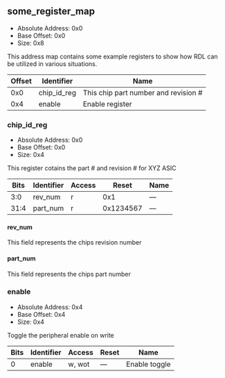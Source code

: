 <!---
Markdown description for SystemRDL register map.

Don't override. Generated from:   example/minimal_example.rdl
-->

## some_register_map

- Absolute Address: 0x0
- Base Offset: 0x0
- Size: 0x8

<p>This address map contains some example registers to show
how RDL can be utilized in various situations.</p>

|Offset| Identifier|                Name                |
|------|-----------|------------------------------------|
|  0x0 |chip_id_reg|This chip part number and revision #|
|  0x4 |   enable  |           Enable register          |

### chip_id_reg

- Absolute Address: 0x0
- Base Offset: 0x0
- Size: 0x4

<p>This register cotains the part # and revision # for XYZ ASIC</p>

|Bits|Identifier|Access|  Reset  |Name|
|----|----------|------|---------|----|
| 3:0|  rev_num |   r  |   0x1   |  — |
|31:4| part_num |   r  |0x1234567|  — |

#### rev_num

<p>This field represents the chips revision number</p>

#### part_num

<p>This field represents the chips part number</p>

### enable

- Absolute Address: 0x4
- Base Offset: 0x4
- Size: 0x4

<p>Toggle the peripheral enable on write</p>

|Bits|Identifier|Access|Reset|     Name    |
|----|----------|------|-----|-------------|
|  0 |  enable  |w, wot|  —  |Enable toggle|
